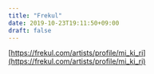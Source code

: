 ```yaml
---
title: "Frekul"
date: 2019-10-23T19:11:50+09:00
draft: false
---
```


[https://frekul.com/artists/profile/mi_ki_ri](https://frekul.com/artists/profile/mi_ki_ri)